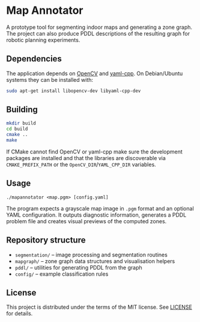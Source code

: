 # Map Annotator

A prototype tool for segmenting indoor maps and generating a zone graph. The
project can also produce PDDL descriptions of the resulting graph for robotic
planning experiments.

## Dependencies

The application depends on [OpenCV](https://opencv.org/) and
[yaml-cpp](https://github.com/jbeder/yaml-cpp). On Debian/Ubuntu systems they can
be installed with:

```bash
sudo apt-get install libopencv-dev libyaml-cpp-dev
```

## Building

```bash
mkdir build
cd build
cmake ..
make
```

If CMake cannot find OpenCV or yaml-cpp make sure the development packages are
installed and that the libraries are discoverable via `CMAKE_PREFIX_PATH` or the
`OpenCV_DIR`/`YAML_CPP_DIR` variables.

## Usage

```
./mapannotator <map.pgm> [config.yaml]
```

The program expects a grayscale map image in `.pgm` format and an optional YAML
configuration. It outputs diagnostic information, generates a PDDL problem file
and creates visual previews of the computed zones.

## Repository structure

- `segmentation/` – image processing and segmentation routines
- `mapgraph/` – zone graph data structures and visualisation helpers
- `pddl/` – utilities for generating PDDL from the graph
- `config/` – example classification rules

## License

This project is distributed under the terms of the MIT license. See
[LICENSE](LICENSE) for details.
